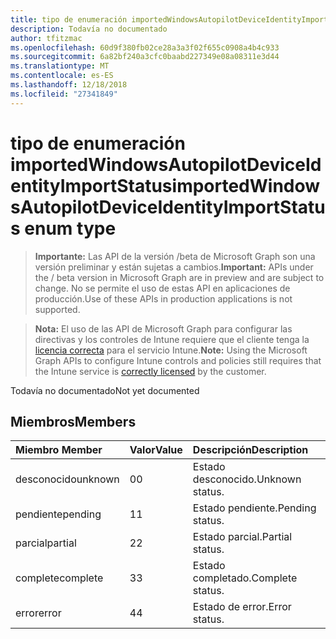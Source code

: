```yaml
---
title: tipo de enumeración importedWindowsAutopilotDeviceIdentityImportStatus
description: Todavía no documentado
author: tfitzmac
ms.openlocfilehash: 60d9f380fb02ce28a3a3f02f655c0908a4b4c933
ms.sourcegitcommit: 6a82bf240a3cfc0baabd227349e08a08311e3d44
ms.translationtype: MT
ms.contentlocale: es-ES
ms.lasthandoff: 12/18/2018
ms.locfileid: "27341849"
---
```

# <a name="importedwindowsautopilotdeviceidentityimportstatus-enum-type"></a><span data-ttu-id="cf367-103">tipo de enumeración importedWindowsAutopilotDeviceIdentityImportStatus</span><span class="sxs-lookup"><span data-stu-id="cf367-103">importedWindowsAutopilotDeviceIdentityImportStatus enum type</span></span>

> <span data-ttu-id="cf367-104">**Importante:** Las API de la versión /beta de Microsoft Graph son una versión preliminar y están sujetas a cambios.</span><span class="sxs-lookup"><span data-stu-id="cf367-104">**Important:** APIs under the / beta version in Microsoft Graph are in preview and are subject to change.</span></span> <span data-ttu-id="cf367-105">No se permite el uso de estas API en aplicaciones de producción.</span><span class="sxs-lookup"><span data-stu-id="cf367-105">Use of these APIs in production applications is not supported.</span></span>

> <span data-ttu-id="cf367-106">**Nota:** El uso de las API de Microsoft Graph para configurar las directivas y los controles de Intune requiere que el cliente tenga la [licencia correcta](https://go.microsoft.com/fwlink/?linkid=839381) para el servicio Intune.</span><span class="sxs-lookup"><span data-stu-id="cf367-106">**Note:** Using the Microsoft Graph APIs to configure Intune controls and policies still requires that the Intune service is [correctly licensed](https://go.microsoft.com/fwlink/?linkid=839381) by the customer.</span></span>

<span data-ttu-id="cf367-107">Todavía no documentado</span><span class="sxs-lookup"><span data-stu-id="cf367-107">Not yet documented</span></span>
## <a name="members"></a><span data-ttu-id="cf367-108">Miembros</span><span class="sxs-lookup"><span data-stu-id="cf367-108">Members</span></span>
|<span data-ttu-id="cf367-109">Miembro	</span><span class="sxs-lookup"><span data-stu-id="cf367-109">Member</span></span>|<span data-ttu-id="cf367-110">Valor</span><span class="sxs-lookup"><span data-stu-id="cf367-110">Value</span></span>|<span data-ttu-id="cf367-111">Descripción</span><span class="sxs-lookup"><span data-stu-id="cf367-111">Description</span></span>|
|:---|:---|:---|
|<span data-ttu-id="cf367-112">desconocido</span><span class="sxs-lookup"><span data-stu-id="cf367-112">unknown</span></span>|<span data-ttu-id="cf367-113">0</span><span class="sxs-lookup"><span data-stu-id="cf367-113">0</span></span>|<span data-ttu-id="cf367-114">Estado desconocido.</span><span class="sxs-lookup"><span data-stu-id="cf367-114">Unknown status.</span></span>|
|<span data-ttu-id="cf367-115">pendiente</span><span class="sxs-lookup"><span data-stu-id="cf367-115">pending</span></span>|<span data-ttu-id="cf367-116">1</span><span class="sxs-lookup"><span data-stu-id="cf367-116">1</span></span>|<span data-ttu-id="cf367-117">Estado pendiente.</span><span class="sxs-lookup"><span data-stu-id="cf367-117">Pending status.</span></span>|
|<span data-ttu-id="cf367-118">parcial</span><span class="sxs-lookup"><span data-stu-id="cf367-118">partial</span></span>|<span data-ttu-id="cf367-119">2</span><span class="sxs-lookup"><span data-stu-id="cf367-119">2</span></span>|<span data-ttu-id="cf367-120">Estado parcial.</span><span class="sxs-lookup"><span data-stu-id="cf367-120">Partial status.</span></span>|
|<span data-ttu-id="cf367-121">complete</span><span class="sxs-lookup"><span data-stu-id="cf367-121">complete</span></span>|<span data-ttu-id="cf367-122">3</span><span class="sxs-lookup"><span data-stu-id="cf367-122">3</span></span>|<span data-ttu-id="cf367-123">Estado completado.</span><span class="sxs-lookup"><span data-stu-id="cf367-123">Complete status.</span></span>|
|<span data-ttu-id="cf367-124">error</span><span class="sxs-lookup"><span data-stu-id="cf367-124">error</span></span>|<span data-ttu-id="cf367-125">4</span><span class="sxs-lookup"><span data-stu-id="cf367-125">4</span></span>|<span data-ttu-id="cf367-126">Estado de error.</span><span class="sxs-lookup"><span data-stu-id="cf367-126">Error status.</span></span>|





